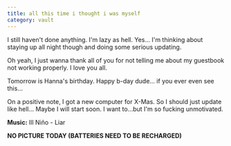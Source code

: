 ```yaml
---
title: all this time i thought i was myself
category: vault
---
```


I still haven't done anything. I'm lazy as hell. Yes... I'm thinking about
staying up all night though and doing some serious updating.

Oh yeah, I just wanna thank all of you for not telling me about my guestbook
not working properly. I love you all.

Tomorrow is Hanna's birthday. Happy b-day dude... if you ever even see this...

On a positive note, I got a new computer for X-Mas. So I should just update
like hell... Maybe I will start soon. I want to...but I'm so fucking
unmotivated.

**Music:** Ill Ni&ntilde;o - Liar

**NO PICTURE TODAY (BATTERIES NEED TO BE RECHARGED)**
